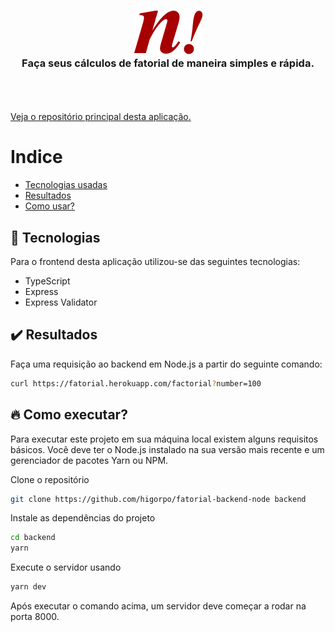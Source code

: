 <h3 align="center">
	<img src=".github/logo.png" alt="Fatorial Logo"/>
  <br/>
	<span>
		Faça seus cálculos de fatorial de maneira simples e rápida.
	</span>
</h3>

<br/>
<br/>
<br/>
<a href="https://github.com/higorpo/fatorial-frontend">Veja o repositório principal desta aplicação.</a>

# Indice 
- [Tecnologias usadas](#tecnologias)
- [Resultados](#resultados)
- [Como usar?](#comousar)

<a id="tecnologias"></a>
## :rocket: Tecnologias
<p>
Para o frontend desta aplicação utilizou-se das seguintes tecnologias:
</p>

- TypeScript
- Express
- Express Validator

<a id="resultados"></a>
## :heavy_check_mark: Resultados
<p>
Faça uma requisição ao backend em Node.js a partir do seguinte comando:

```sh
curl https://fatorial.herokuapp.com/factorial?number=100
```

<a id="comousar"></a>
## :fire: Como executar?
<p>Para executar este projeto em sua máquina local existem alguns requisitos básicos. Você deve ter o Node.js instalado na sua versão mais recente e um gerenciador de pacotes Yarn ou NPM.</p>

Clone o repositório
```sh 
git clone https://github.com/higorpo/fatorial-backend-node backend
```

Instale as dependências do projeto
```sh 
cd backend
yarn
```

Execute o servidor usando 

```sh 
yarn dev
```

Após executar o comando acima, um servidor deve começar a rodar na porta 8000.